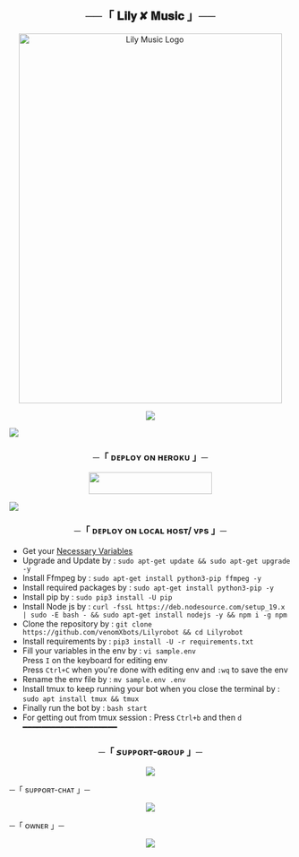 <h2 align="center">
    ──「 𝐋𝐢𝐥𝐲 ✘ 𝐌𝐮𝐬𝐢𝐜 」──
</h2>

<p align="center">
  <img src="https://telegra.ph/file/078e6ac6c2be679979fde.jpg" alt="Lily Music Logo" width="470" height="660">
</p>

   <p align="center">
  <img src="https://user-images.githubusercontent.com/73097560/115834477-dbab4500-a447-11eb-908a-139a6edaec5c.gif">
</p>

<img src="https://readme-typing-svg.herokuapp.com?color=FF0000&width=420&lines=♦𝙳𝙴𝙿𝙻𝙾𝚈+𝙾𝙽+𝙷𝙴𝚁𝙾𝙺𝚄♦;♨️+𝙽𝙾+𝙷𝙴𝚁𝙾𝙺𝚄+𝙱𝙰𝙽+𝙸𝚂𝚂𝚄𝙴+𝙰𝙻𝚂𝙾+𝚅𝙿𝚂+𝙳𝙴𝙿𝙻𝙾𝚈+📍+𝙿𝚁𝙴𝚂𝙴𝙽𝚃;🎭+𝙿𝙾𝚆𝙴𝚁𝙳+𝙱𝚈+𝐀𝐑𝐘𝐀𝐍">

<h3 align="center">
    ─「 ᴅᴇᴩʟᴏʏ ᴏɴ ʜᴇʀᴏᴋᴜ 」─
</h3>

<p align="center"><a href="https://dashboard.heroku.com/new?template=https://github.com/venomXbots/Lilyrobot"> <img src="https://img.shields.io/badge/Deploy%20On%20Heroku-purple?style=for-the-badge&logo=heroku" width="220" height="38.45"/></a></p>

   <img src="https://readme-typing-svg.herokuapp.com?color=FF0000&width=420&lines=⚠𝙵𝚘𝚛𝚔+𝚃𝚑𝚒𝚜+𝚁𝚎𝚙𝚘+𝙵𝚒𝚛𝚜𝚝⚠">

<h3 align="center">
    ─「 ᴅᴇᴩʟᴏʏ ᴏɴ ʟᴏᴄᴀʟ ʜᴏsᴛ/ ᴠᴘs 」─
</h3>

- Get your [Necessary Variables](https://github.com/venomXbots/Lilyrobot)
- Upgrade and Update by :
`sudo apt-get update && sudo apt-get upgrade -y`
- Install Ffmpeg by :
`sudo apt-get install python3-pip ffmpeg -y`
- Install required packages by :
`sudo apt-get install python3-pip -y`
- Install pip by :
`sudo pip3 install -U pip`
- Install Node js by :
`curl -fssL https://deb.nodesource.com/setup_19.x | sudo -E bash - && sudo apt-get install nodejs -y && npm i -g npm`
- Clone the repository by :
`git clone https://github.com/venomXbots/Lilyrobot && cd Lilyrobot`
- Install requirements by :
`pip3 install -U -r requirements.txt`
- Fill your variables in the env by :
`vi sample.env`<br>
Press `I` on the keyboard for editing env<br>
Press `Ctrl+C` when you're done with editing env and `:wq` to save the env<br>
- Rename the env file by :
`mv sample.env .env`
- Install tmux to keep running your bot when you close the terminal by :
`sudo apt install tmux && tmux`
- Finally run the bot by :
`bash start`
- For getting out from tmux session : Press `Ctrl+b` and then `d`<br>
━━━━━━━━━━━━━━━━━━━━

<h3 align="center">
    ─「 𝙨ᴜᴩᴩᴏʀᴛ-ɢʀᴏᴜᴘ 」─
</h3>

<p align="center">
<a href="https://telegram.me/The_Ghost_Iisland"><img src="https://img.shields.io/badge/-Support%20Group-black.svg?style=for-the-badge&logo=Telegram"></a>
</p>

─「 sᴜᴩᴩᴏʀᴛ-ᴄʜᴀᴛ 」─

<p align="center">
<a href="https://telegram.me/Lily_x_bots"><img src="https://img.shields.io/badge/-Support%20Channel-black.svg?style=for-the-badge&logo=Telegram"></a>
</p>

─「 ᴏᴡɴᴇʀ 」─

<p align="center">
<a href="https://telegram.me/badboy9616"><img src="https://img.shields.io/badge/-Repo%20Owner-pink.svg?style=for-the-badge&logo=Aryan"></a>
</p>
